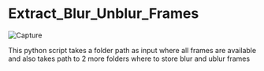 # Extract_Blur_Unblur_Frames
![Capture](https://user-images.githubusercontent.com/56503131/132696616-02edd472-f151-4f81-9140-df5dfbfa2a76.JPG)



This python script takes a folder path as input where all frames are available and also takes path to 2 more folders where to store blur and ublur frames
